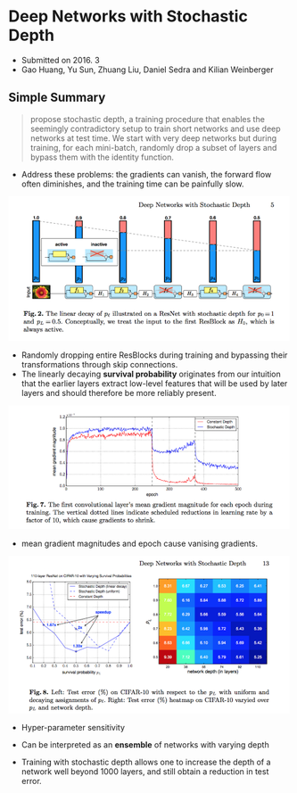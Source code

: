 # Deep Networks with Stochastic Depth

- Submitted on 2016. 3
- Gao Huang, Yu Sun, Zhuang Liu, Daniel Sedra and Kilian Weinberger

## Simple Summary

> propose stochastic depth, a training procedure that enables the seemingly contradictory setup to train short networks and use deep networks at test time. We start with very deep networks but during training, for each mini-batch, randomly drop a subset of layers and bypass them with the identity function.

- Address these problems: the gradients can vanish, the forward flow often diminishes, and the training time can be painfully slow.

 ![images](../images/stochastic_depth_1.png)
 
 - Randomly dropping entire ResBlocks during training and bypassing their transformations through skip connections.
 - The linearly decaying **survival probability** originates from our intuition that the earlier layers extract low-level features that will be used by later layers and should therefore be more reliably present.

 ![images](../images/stochastic_depth_3.png)
 
- mean gradient magnitudes and epoch cause vanising gradients. 

 ![images](../images/stochastic_depth_2.png)
 
- Hyper-parameter sensitivity


- Can be interpreted as an **ensemble** of networks with varying depth
- Training with stochastic depth allows one to increase the depth of a network well beyond 1000 layers, and still obtain a reduction in test error.